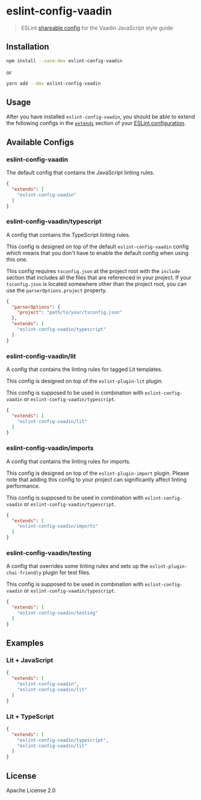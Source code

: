 # eslint-config-vaadin

> ESLint [shareable config](http://eslint.org/docs/developer-guide/shareable-configs.html) for the Vaadin JavaScript style guide

## Installation

```sh
npm install --save-dev eslint-config-vaadin
```

or

```sh
yarn add --dev eslint-config-vaadin
```

## Usage

After you have installed `eslint-config-vaadin`, you should be able to extend the following configs in the [`extends`](http://eslint.org/docs/user-guide/configuring#extending-configuration-files) section of your [ESLint configuration](http://eslint.org/docs/user-guide/configuring).

## Available Configs

### eslint-config-vaadin

The default config that contains the JavaScript linting rules.

```json
{
  "extends": [
    "eslint-config-vaadin"
  ]
}
```

### eslint-config-vaadin/typescript

A config that contains the TypeScript linting rules.

This config is designed on top of the default `eslint-config-vaadin` config which means that you don't have to enable the default config when using this one.

This config requires `tsconfig.json` at the project root with the `include` section that includes all the files that are referenced in your project. If your `tsconfig.json` is located somewhere other than the project root, you can use the `parserOptions.project` property.

```json
{
  "parserOptions": {
    "project": "path/to/your/tsconfig.json"
  },
  "extends": [
    "eslint-config-vaadin/typescript"
  ]
}
```

### eslint-config-vaadin/lit

A config that contains the linting rules for tagged Lit templates.

This config is designed on top of the `eslint-plugin-lit` plugin.

This config is supposed to be used in combination with `eslint-config-vaadin` or `eslint-config-vaadin/typescript`.

```json
{
  "extends": [
    "eslint-config-vaadin/lit"
  ]
}
```

### eslint-config-vaadin/imports

A config that contains the linting rules for imports.

This config is designed on top of the `eslint-plugin-import` plugin. Please note that adding this config to your project can significantly affect linting performance.

This config is supposed to be used in combination with `eslint-config-vaadin` or `eslint-config-vaadin/typescript`.

```json
{
  "extends": [
    "eslint-config-vaadin/imports"
  ]
}
```

### eslint-config-vaadin/testing

A config that overrides some linting rules and sets up the `eslint-plugin-chai-friendly` plugin for test files.

This config is supposed to be used in combination with `eslint-config-vaadin` or `eslint-config-vaadin/typescript`.

```json
{
  "extends": [
    "eslint-config-vaadin/testing"
  ]
}
```

## Examples

### Lit + JavaScript

```json
{
  "extends": [
    "eslint-config-vaadin",
    "eslint-config-vaadin/lit"
  ]
}
```

### Lit + TypeScript

```json
{
  "extends": [
    "eslint-config-vaadin/typescript",
    "eslint-config-vaadin/lit"
  ]
}
```

## License

Apache License 2.0
